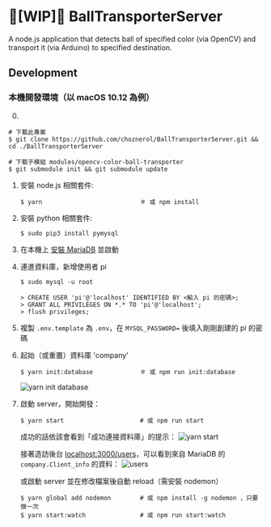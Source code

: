 # 🚧[WIP]🚧 BallTransporterServer
A node.js application that detects ball of specified color (via OpenCV) and transport it (via Arduino) to specified destination.

## Development

### 本機開發環境（以 macOS 10.12 為例）
0.
```
# 下載此專案
$ git clone https://github.com/choznerol/BallTransporterServer.git && cd ./BallTransporterServer

# 下載子模組 modules/opencv-color-ball-transporter
$ git submodule init && git submodule update
```

1. 安裝 node.js 相關套件:
    ```
    $ yarn                           ＃ 或 npm install
    ```
2. 安裝 python 相關套件:
    ```
    $ sudo pip3 install pymysql
    ```
3. 在本機上 [安裝 MariaDB](https://mariadb.com/kb/en/library/installing-mariadb-on-macos-using-homebrew/) 並啟動
4. 連進資料庫，新增使用者 pi
    ```
    $ sudo mysql -u root

    > CREATE USER 'pi'@'localhost' IDENTIFIED BY <輸入 pi 的密碼>;
    > GRANT ALL PRIVILEGES ON *.* TO 'pi'@'localhost';
    > flush privileges;
    ```
5. 複製 `.env.template` 為 `.env`，在 `MYSQL_PASSWORD=` 後填入剛剛創建的 pi 的密碼
6. 起始（或重置）資料庫 'company'
    ```
    $ yarn init:database             ＃ 或 npm run init:database
    ```
    ![yarn init database](https://user-images.githubusercontent.com/12410942/40281339-30aab77a-5c93-11e8-8b56-fcc8041336b2.png)
7. 啟動 server，開始開發：
    ```
    $ yarn start                     # 或 npm run start
    ```
    成功的話依該會看到「成功連接資料庫」的提示：
    ![yarn start](https://user-images.githubusercontent.com/12410942/40281338-3073e088-5c93-11e8-99af-3a80ed8c4282.png)

    接著造訪後台 [localhost:3000/users](http://localhost:3000/users)，可以看到來自 MariaDB 的 `company.Client_info` 的資料：
    ![users](https://user-images.githubusercontent.com/12410942/40281337-3039806e-5c93-11e8-8103-91cba470c279.png)

    或啟動 server 並在修改檔案後自動 reload（需安裝 nodemon）
    ```
    $ yarn global add nodemon        # 或 npm install -g nodemon ，只要做一次
    $ yarn start:watch               # 或 npm run start:watch
    ```
